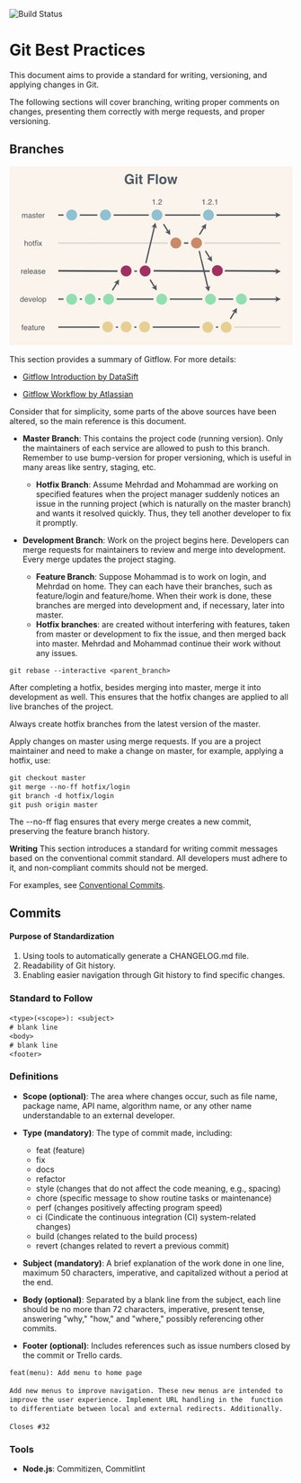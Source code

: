 ![Build Status](https://git-scm.com/images/logo@2x.png)

# Git Best Practices

This document aims to provide a standard for writing, versioning, and applying changes in Git.

The following sections will cover branching, writing proper comments on changes, presenting them correctly with merge
requests, and proper versioning.

## Branches

![img.png](img.png)

This section provides a summary of Gitflow. For more details:

- [Gitflow Introduction by DataSift]

- [Gitflow Workflow by Atlassian]

Consider that for simplicity, some parts of the above sources have been altered, so the main reference is this document.

- **Master Branch**: This contains the project code (running version). Only the maintainers of each service are allowed
  to push to this branch. Remember to use bump-version for proper versioning, which is useful in many areas like sentry,
  staging, etc.

    - **Hotfix Branch**: Assume Mehrdad and Mohammad are working on specified features when the project manager suddenly
      notices an issue in the running project (which is naturally on the master branch) and wants it resolved quickly.
      Thus, they tell another developer to fix it promptly.


- **Development Branch**: Work on the project begins here. Developers can merge requests for maintainers to review and
  merge into development. Every merge updates the project staging.
    - **Feature Branch**: Suppose Mohammad is to work on login, and Mehrdad on home. They can each have their branches,
      such as feature/login and feature/home. When their work is done, these branches are merged into development and,
      if necessary, later into master.
    - **Hotfix branches**: are created without interfering with features, taken from master or development to fix the
      issue, and then merged back into master. Mehrdad and Mohammad continue their work without any issues.

```
git rebase --interactive <parent_branch>
```

After completing a hotfix, besides merging into master, merge it into development as well. This ensures that the hotfix
changes are applied to all live branches of the project.

Always create hotfix branches from the latest version of the master.

Apply changes on master using merge requests. If you are a project maintainer and need to make a change on master, for
example, applying a hotfix, use:

```
git checkout master
git merge --no-ff hotfix/login
git branch -d hotfix/login
git push origin master
```

The --no-ff flag ensures that every merge creates a new commit, preserving the feature branch history.

**Writing**
This section introduces a standard for writing commit messages based on the conventional commit standard. All developers
must adhere to it, and non-compliant commits should not be merged.

For examples, see [Conventional Commits].

## Commits

#### Purpose of Standardization

1. Using tools to automatically generate a CHANGELOG.md file.
2. Readability of Git history.
3. Enabling easier navigation through Git history to find specific changes.

### Standard to Follow

```
<type>(<scope>): <subject>
# blank line
<body>
# blank line
<footer>
```

### Definitions

- **Scope (optional)**: The area where changes occur, such as file name, package name, API name, algorithm name, or any
  other name understandable to an external developer.

- **Type (mandatory)**: The type of commit made, including:
    - feat (feature)
    - fix
    - docs
    - refactor
    - style (changes that do not affect the code meaning, e.g., spacing)
    - chore (specific message to show routine tasks or maintenance)
    - perf (changes positively affecting program speed)
    - ci (Cindicate the continuous integration (CI) system-related changes)
    - build (changes related to the build process)
    - revert (changes related to revert a previous commit)

- **Subject (mandatory)**: A brief explanation of the work done in one line, maximum 50 characters, imperative, and
  capitalized without a period at the end.

- **Body (optional)**:  Separated by a blank line from the subject, each line should be no more than 72 characters,
  imperative, present tense, answering "why," "how," and "where," possibly referencing other commits.

- **Footer (optional)**: Includes references such as issue numbers closed by the commit or Trello cards.

```
feat(menu): Add menu to home page

Add new menus to improve navigation. These new menus are intended to improve the user experience. Implement URL handling in the  function to differentiate between local and external redirects. Additionally.

Closes #32
```

### Tools

- **Node.js**: Commitizen, Commitlint

[//]: # (These are reference links used in the body of this note and get stripped out when the markdown processor does its job. There is no need to format nicely because it shouldn't be seen. Thanks SO -)

[Gitflow Introduction by DataSift]: <https://docs.github.com/en/pages>

[Gitflow Workflow by Atlassian]: <https://www.atlassian.com/git/tutorials/comparing-workflows/gitflow-workflow>

[Conventional Commits]: <https://www.conventionalcommits.org>
